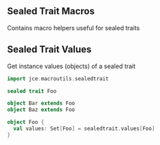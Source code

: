 ## Sealed Trait Macros
Contains macro helpers useful for sealed traits

## Sealed Trait Values
Get instance values (objects) of a sealed trait

```scala
import jce.macroutils.sealedtrait

sealed trait Foo

object Bar extends Foo
object Baz extends Foo

object Foo {
  val values: Set[Foo] = sealedtrait.values[Foo]
}
```
